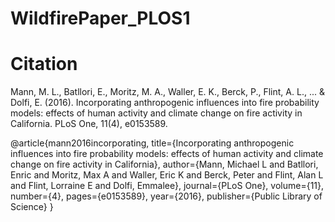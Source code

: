# WildfirePaper_PLOS1
 
 
# Citation 
Mann, M. L., Batllori, E., Moritz, M. A., Waller, E. K., Berck, P., Flint, A. L., ... & Dolfi, E. (2016). Incorporating anthropogenic influences into fire probability models: effects of human activity and climate change on fire activity in California. PLoS One, 11(4), e0153589.

@article{mann2016incorporating,
  title={Incorporating anthropogenic influences into fire probability models: effects of human activity and climate change on fire activity in California},
  author={Mann, Michael L and Batllori, Enric and Moritz, Max A and Waller, Eric K and Berck, Peter and Flint, Alan L and Flint, Lorraine E and Dolfi, Emmalee},
  journal={PLoS One},
  volume={11},
  number={4},
  pages={e0153589},
  year={2016},
  publisher={Public Library of Science}
}
